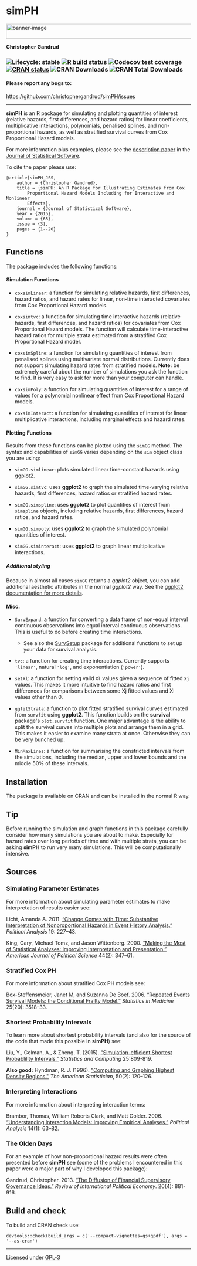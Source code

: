 # simPH

<img src="man/figures/plotbanner.png" height="40" width="1000" alt="banner-image"></img>

**Christopher Gandrud**

###  [![Lifecycle: stable](https://img.shields.io/badge/lifecycle-stable-brightgreen.svg)](https://lifecycle.r-lib.org/articles/stages.html#stable) [![R build status](https://github.com/christophergandrud/simPH/workflows/R-CMD-check/badge.svg)](https://github.com/christophergandrud/simPH/actions) [![Codecov test coverage](https://codecov.io/gh/christophergandrud/simPH/branch/master/graph/badge.svg)](https://app.codecov.io/gh/christophergandrud/simPH?branch=master) [![CRAN status](https://www.r-pkg.org/badges/version/simPH)](https://CRAN.R-project.org/package=simPH) ![CRAN Downloads](https://cranlogs.r-pkg.org/badges/last-month/simPH) ![CRAN Total Downloads](https://cranlogs.r-pkg.org/badges/grand-total/simPH)

#### Please report any bugs to:

<https://github.com/christophergandrud/simPH/issues>

---

**simPH** is an R package for simulating and plotting quantities of interest
(relative hazards, first differences, and hazard ratios) for linear
coefficients, multiplicative interactions, polynomials, penalised splines, and
non-proportional hazards, as well as stratified survival curves from Cox
Proportional Hazard models.

For more information plus examples, please see the
[description paper](https://doi.org/10.18637/jss.v065.i03) in the
[Journal of Statistical Software](https://www.jstatsoft.org/).

To cite the paper please use:

```
@article{simPH_JSS,
    author = {Christopher Gandrud},
    title = {simPH: An R Package for Illustrating Estimates from Cox
        Proportional Hazard Models Including for Interactive and Nonlinear
        Effects},
    journal = {Journal of Statistical Software},
    year = {2015},
    volume = {65},
    issue = {3},
    pages = {1--20}
}
```

## Functions

The package includes the following functions:

#### Simulation Functions

- `coxsimLinear`: a function for simulating relative hazards, first differences,
hazard ratios, and hazard rates for linear, non-time interacted covariates from
Cox Proportional Hazard models.

- `coxsimtvc`: a function for simulating time interactive hazards (relative
hazards, first differences, and hazard ratios) for covariates from Cox
Proportional Hazard models. The function will calculate time-interactive hazard
ratios for multiple strata estimated from a stratified Cox Proportional Hazard
model.

- `coxsimSpline`: a function for simulating quantities of interest from
penalised splines using multivariate normal distributions. Currently does not
support simulating hazard rates from stratified models. **Note:** be extremely
careful about the number of simulations you ask the function to find. It is very
easy to ask for more than your computer can handle.

- `coxsimPoly`: a function for simulating quantities of interest for a range of
values for a polynomial nonlinear effect from Cox Proportional Hazard models.

- `coxsimInteract`: a function for simulating quantities of interest for linear
multiplicative interactions, including marginal effects and hazard rates.

#### Plotting Functions

Results from these functions can be plotted using the `simGG` method. The
syntax and capabilities of `simGG` varies depending on the `sim` object class
you are using:

- `simGG.simlinear`: plots simulated linear time-constant hazards using
[ggplot2](https://CRAN.R-project.org/package=ggplot2 ).

- `simGG.simtvc`: uses **ggplot2** to graph the simulated time-varying relative
hazards, first differences, hazard ratios or stratified hazard rates.

- `simGG.simspline`: uses **ggplot2** to plot
quantities of interest from `simspline` objects, including relative hazards,
first differences, hazard ratios, and hazard rates.

- `simGG.simpoly`: uses **ggplot2** to graph the simulated polynomial quantities
of interest.

- `simGG.siminteract`: uses **ggplot2** to graph linear multiplicative
interactions.

##### Additional styling

Because in almost all cases `simGG` returns a *ggplot2* object, you can add
additional aesthetic attributes in the normal *ggplot2* way. See the
[ggplot2 documentation for more details](https://ggplot2.tidyverse.org/reference/).

#### Misc.

- `SurvExpand`: a function for converting a data frame of non-equal interval
continuous observations into equal interval continuous observations. This is
useful to do before creating time interactions.

    + See also the [SurvSetup](https://github.com/christophergandrud/SurvSetup)
    package for additional functions to set up your data for survival analysis.

- `tvc`: a function for creating time interactions. Currently supports
`'linear'`, natural `'log'`, and exponentiation (`'power'`).

- `setXl`: a function for setting valid `Xl` values given a sequence of fitted
`Xj` values. This makes it more intuitive to find hazard ratios and first
differences for comparisons between some Xj fitted values and Xl values other
than 0.

- `ggfitStrata`: a function to plot fitted stratified survival curves estimated
from `survfit` using **ggplot2**. This function builds on the **survival**
package's `plot.survfit` function. One major advantage is the ability to split
the survival curves into multiple plots and arrange them in a grid. This makes
it easier to examine many strata at once. Otherwise they can be very bunched up.

- `MinMaxLines`: a function for summarising the constricted intervals from the
simulations, including the median, upper and lower bounds and
the middle 50% of these intervals.

## Installation

The package is available on CRAN and can be installed in the normal R way.

## Tip

Before running the simulation and graph functions in this package carefully
consider how many simulations you are about to make. Especially for hazard rates
over long periods of time and with multiple strata, you can be asking **simPH**
to run very many simulations. This will be computationally intensive.

## Sources

### Simulating Parameter Estimates

For more information about simulating parameter estimates to make interpretation
of results easier see:

Licht, Amanda A. 2011. [“Change Comes with Time: Substantive Interpretation of Nonproportional Hazards in Event History Analysis.”](https://www.jstor.org/stable/23011265)
*Political Analysis* 19: 227–43.

King, Gary, Michael Tomz, and Jason Wittenberg. 2000.
[“Making the Most of Statistical Analyses: Improving Interpretation and Presentation.”](https://www.jstor.org/stable/2669316) *American Journal of Political Science* 44(2): 347–61.

### Stratified Cox PH

For more information about stratified Cox PH models see:

Box-Steffensmeier, Janet M, and Suzanna De Boef. 2006. [“Repeated Events Survival Models: the Conditional Frailty Model.”](https://onlinelibrary.wiley.com/doi/abs/10.1002/sim.2434) *Statistics in Medicine* 25(20): 3518–33.

### Shortest Probability Intervals

To learn more about shortest probability intervals (and also for the source of
the code that made this possible in **simPH**) see:

Liu, Y., Gelman, A., & Zheng, T. (2015).
["Simulation-efficient Shortest Probablility Intervals."](https://www.stat.columbia.edu/~gelman/research/published/spin.pdf)
*Statistics and Computing* 25:809-819.

**Also good:** Hyndman, R. J. (1996).
["Computing and Graphing Highest Density Regions."](https://www.jstor.org/stable/10.2307/2684423)
*The American Statistician*, 50(2): 120–126.

### Interpreting Interactions

For more information about interpreting interaction terms:

Brambor, Thomas, William Roberts Clark, and Matt Golder. 2006.
[“Understanding Interaction Models: Improving Empirical Analyses.”](https://www.jstor.org/stable/25791835)
*Political Analysis* 14(1): 63–82.

### The Olden Days

For an example of how non-proportional hazard results were often presented
before **simPH** see (some of the problems I encountered in this paper were a
major part of why I developed this package):

Gandrud, Christopher. 2013. [“The Diffusion of Financial Supervisory Governance Ideas.”](https://www.tandfonline.com/doi/full/10.1080/09692290.2012.727362)
*Review of International Political Economy*. 20(4): 881-916.

## Build and check

To build and CRAN check use:

```
devtools::check(build_args = c('--compact-vignettes=gs+qpdf'), args = '--as-cran')
```


---

Licensed under [GPL-3](https://github.com/christophergandrud/simPH/blob/master/LICENSE.md)
